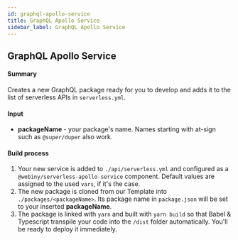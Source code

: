 ```yaml
---
id: graphql-apollo-service
title: GraphQL Apollo Service
sidebar_label: GraphQL Apollo Service
---
```


## GraphQL Apollo Service

#### Summary
Creates a new GraphQL package ready for you to develop and adds it to the list of serverless APIs in `serverless.yml`.

#### Input
- **packageName** - your package's name. Names starting with at-sign such as `@super/duper` also work.

#### Build process
1. Your new service is added to `./api/serverless.yml` and configured as a `@webiny/serverless-apollo-service` component. Default values are assigned to the used `vars`, if it's the case.
2. The new package is cloned from our Template into `./packages/<packageName>`. Its package name in `package.json` will be set to your inserted **packageName**.
3. The package is linked with `yarn` and built with `yarn build` so that Babel & Typescript transpile your code into the `/dist` folder automatically. You'll be ready to deploy it immediately.

